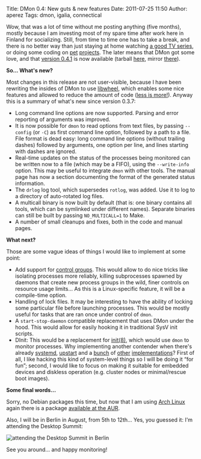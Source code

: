Title: DMon 0.4: New guts & new features
Date: 2011-07-25 11:50
Author: aperez
Tags: dmon, igalia, connectical

Wow, that was a lot of time without me posting anything (five months),
mostly because I am investing most of my spare time after work here in
Finland for socializing. Still, from time to time one has to take a
break, and there is no better way than just staying at home watching [a
good TV series][], or doing some coding on [pet][] [projects][]. The
later means that DMon got some love, and that [version 0.4.1][] is now
available (tarball [here][], mirror [there][]).

**So... What's new?**

Most changes in this release are not user-visible, because I have been
rewriting the insides of DMon to use [libwheel][projects], which enables
some nice features and allowed to reduce the amount of code ([less is
more!][]). Anyway this is a summary of what's new since version 0.3.7:

-   Long command line options are now supported. Parsing and error
    reporting of arguments was improved.
-   It is now possible for `dmon` to read options from text files, by
    passing `--config` (or `-C`) as first command line option, followed
    by a path to a file. File format is dead easy: long command line
    options (without trailing dashes) followed by arguments, one option
    per line, and lines starting with dashes are ignored.
-   Real-time updates on the status of the processes being monitored can
    be written now to a file (which may be a FIFO), using the
    `--write-info` option. This may be useful to integrate `dmon` with
    other tools. The manual page has now a section documenting the
    format of the generated status information.
-   The `drlog` log tool, which supersedes `rotlog`, was added. Use it
    to log to a directory of auto-rotated log files.
-   A multicall binary is now built by default (that is: one binary
    contains all tools, which can be symlinked under different names).
    Separate binaries can still be built by passing `NO_MULTICALL=1` to
    Make.
-   A number of small cleanups and fixes, both in the code and manual
    pages.

**What next?**

Those are some vague ideas of things I would like to implement at some
point:

-   Add support for [control groups][]. This would allow to do nice
    tricks like isolating processes more reliably, killing subprocesses
    spawned by daemons that create new process groups in the wild, finer
    controls on resource usage limits... As this is a Linux-specific
    feature, it will be a compile-time option.
-   Handling of lock files. It may be interesting to have the ability of
    locking some particular file before launching processes. This would
    be mostly useful for tasks that are ran once under control of
    `dmon`.
-   A `start-stop-daemon` compatible replacement that uses DMon under
    the hood. This would allow for easily hooking it in traditional SysV
    init scripts.
-   DInit: This would be a replacement for [init(8)][], which would use
    `dmon` to monitor processes. Why implementing another contender when
    there's already [systemd][], [upstart][] and a [bunch][] of
    [other][] [implementations][]? First of all, I like hacking this
    kind of system-level things so I will be doing it “for fun”; second,
    I would like to focus on making it suitable for embedded devices and
    diskless operation (e.g. cluster nodes or minimal/rescue boot
    images).

**Some final words...**

Sorry, no Debian packages this time, but now that I am using [Arch
Linux][] again there is a package [available at the AUR][].

Also, I will be in Berlin in August, from 5th to 12th... Yes, you
guessed it: I'm attending the Desktop Summit:

![attending the Desktop Summit in Berlin][]

See you around... and happy monitoring!

  [a good TV series]: http://www.thetvdb.com/?tab=series&id=75760&lid=7
  [pet]: https://gitorious.org/dmon
  [projects]: https://gitorious.org/wheel
  [version 0.4.1]: https://gitorious.org/dmon/dmon/trees/v0.4.1
  [here]: http://people.igalia.com/aperez/files/dmon-0.4.1.tar.gz
  [there]: http://furi-ku.org/files/dmon-0.4.1.tar.gz
  [less is more!]: http://en.wikipedia.org/wiki/Minimalism#Minimalist_design
  [control groups]: https://secure.wikimedia.org/wikipedia/en/wiki/Cgroups
  [init(8)]: http://en.wikipedia.org/wiki/Init
  [systemd]: http://freedesktop.org/wiki/Software/systemd/
  [upstart]: http://upstart.ubuntu.com/
  [bunch]: http://smarden.org/runit/
  [other]: http://initng.org/trac
  [implementations]: http://roy.marples.name/projects/openrc
  [Arch Linux]: http://www.archlinux.org/
  [available at the AUR]: http://aur.archlinux.org/packages.php?ID=50553
  [attending the Desktop Summit in Berlin]: https://www.desktopsummit.org/sites/www.desktopsummit.org/files/DS2011banner.png
